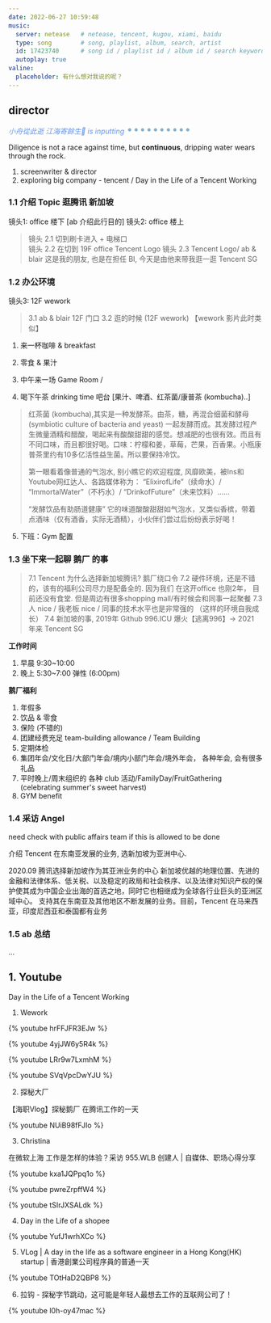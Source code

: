 ```yaml
---
date: 2022-06-27 10:59:48
music:
  server: netease   # netease, tencent, kugou, xiami, baidu
  type: song        # song, playlist, album, search, artist
  id: 17423740      # song id / playlist id / album id / search keyword
  autoplay: true
valine:
  placeholder: 有什么想对我说的呢？
---
```


## director 

<p style="font-style:italic;color:cornflowerblue;">小舟從此逝 江海寄餘生🧘 is inputting <img src=/images/tw/main-progress-blue-dot.gif style="box-shadow:none; margin:0;height:16px">
</p>

Diligence is not a race against time, but **continuous**, dripping water wears through the rock. 

1. screenwriter & director
2. exploring big company - tencent / Day in the Life of a Tencent Working

### 1.1 介绍 Topic 逛腾讯 新加坡

镜头1: office 楼下 [ab 介绍此行目的]
镜头2: office 楼上 

>  镜头 2.1 切到刷卡进入 + 电梯口    
>  镜头 2.2 在切到 19F office Tencent Logo
>  镜头 2.3 Tencent Logo/ ab & blair 这是我的朋友, 也是在担任 BI, 今天是由他来带我逛一逛 Tencent SG
  
### 1.2 办公环境

镜头3: 12F wework 

> 3.1 ab & blair 12F 门口
> 3.2 逛的时候 (12F wework) 【wework 影片此时类似】

1. 来一杯咖啡 & breakfast
2. 零食 & 果汁
3. 中午来一场 Game Room / 

4. 喝下午茶 drinking time 吧台 [果汁、啤酒、红茶菌/康普茶 (kombucha)..]

> 红茶菌 (kombucha),其实是一种发酵茶。由茶，糖，再混合细菌和酵母 (symbiotic culture of bacteria and yeast) 一起发酵而成。其发酵过程产生微量酒精和醋酸，喝起来有酸酸甜甜的感觉。想减肥的也很有效。而且有不同口味，而且都很好喝。口味：柠檬和姜，草莓，芒果，百香果。小瓶康普茶里约有10多亿活性益生菌。所以要保持冷饮。
>
> 第一眼看着像普通的气泡水, 别小瞧它的欢迎程度, 风靡欧美，被Ins和Youtube网红达人、各路媒体称为：
> “ElixirofLife”（续命水）/ “ImmortalWater”（不朽水）/ “DrinkofFuture”（未来饮料）......
>
> “发酵饮品有助肠道健康” 它的味道酸酸甜甜如气泡水，又类似香槟，带着点酒味（仅有酒香，实际无酒精），小伙伴们尝过后纷纷表示好喝！

5. 下班：Gym 配置

### 1.3 坐下来一起聊 鹅厂 的事

> 7.1 Tencent 为什么选择新加坡腾讯?  鹅厂绕口令
> 7.2 硬件环境，还是不错的，该有的福利公司尽力是配备全的. 因为我们 在这开office 也刚2年， 目前还没有食堂. 但是周边有很多shopping mall/有时候会和同事一起聚餐
> 7.3 人 nice / 我老板 nice / 同事的技术水平也是非常强的 （这样的环境自我成长）
> 7.4 新加坡的事, 2019年 Github 996.ICU 爆火【逃离996】-> 2021 年来 Tencent SG  

**工作时间**

1. 早晨 9:30~10:00
2. 晚上 5:30~7:00 弹性 (6:00pm)

**鹅厂福利**

1. 年假多
2. 饮品 & 零食
3. 保险 (不错的)
4. 团建经费充足 team-building allowance / Team Building
5. 定期体检 
6. 集团年会/文化日/大部门年会/境内小部门年会/境外年会， 各种年会, 会有很多礼品
7. 平时晚上/周末组织的 各种 club 活动/FamilyDay/FruitGathering (celebrating summer's sweet harvest)
8. GYM benefit

### 1.4 采访 Angel

need check with public affairs team if this is allowed to be done

介绍 Tencent 在东南亚发展的业务, 选新加坡为亚洲中心.

2020.09 腾讯选择新加坡作为其亚洲业务的中心
新加坡优越的地理位置、先进的金融和法律体系、低关税、以及稳定的政局和社会秩序、以及法律对知识产权的保护使其成为中国企业出海的首选之地，同时它也相继成为全球各行业巨头的亚洲区域中心。
支持其在东南亚及其他地区不断发展的业务。目前，Tencent 在马来西亚，印度尼西亚和泰国都有业务

### 1.5 ab 总结

...

## 1. Youtube

Day in the Life of a Tencent Working

1. Wework

{% youtube hrFFJFR3EJw %}

{% youtube 4yjJW6y5R4k %}

{% youtube LRr9w7LxmhM %}

{% youtube SVqVpcDwYJU %}

2. 探秘大厂

【海职Vlog】探秘鹅厂 在腾讯工作的一天

{% youtube NUiB98fFJIo %}

3. Christina

在微软上海 工作是怎样的体验？采访 955.WLB 创建人 | 自媒体、职场心得分享

{% youtube kxa1JQPpq1o %}

{% youtube pwreZrpffW4 %}

{% youtube tSIrJXSALdk %}

4. Day in the Life of a shopee

{% youtube YufJ1wrhXCo %}

5. VLog | A day in the life as a software engineer in a Hong Kong(HK) startup | 香港創業公司程序員的普通一天

{% youtube TOtHaD2QBP8 %}

6. 拉钩 - 探秘字节跳动，这可能是年轻人最想去工作的互联网公司了！

{% youtube l0h-oy47mac %}

<!-- 

## 2. Standup paddleboarding

{% youtube vFM665uurJ0 %}

-->
